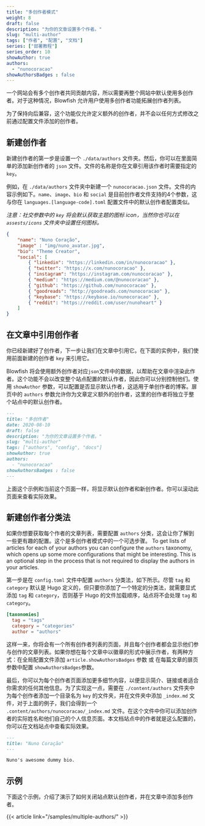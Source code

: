 ```yaml
---
title: "多创作者模式"
weight: 8
draft: false
description: "为你的文章设置多个作者。"
slug: "multi-author"
tags: ["作者", "配置", "文档"]
series: ["部署教程"]
series_order: 10
showAuthor: true
authors:
  - "nunocoracao"
showAuthorsBadges : false 
---
```


一个网站会有多个创作者共同贡献内容，所以需要再整个网站中默认使用多创作者。对于这种情况，Blowfish 允许用户使用多创作者功能拓展创作者列表。

为了保持向后兼容，这个功能仅允许定义额外的创作者，并不会以任何方式修改之前通过配置文件添加的创作者。

## 新建创作者

新建创作者的第一步是设置一个 `./data/authors` 文件夹。然后，你可以在里面简单的添加新创作者的 `json` 文件。文件的名称是你在文章引用该作者时需要指定的 `key`。

例如，在 `./data/authors` 文件夹中新建一个 `nunocoracao.json` 文件。文件的内容示例如下。`name`、`image`、`bio` 和 `social` 是目前创作者文件支持的4个参数，这与你在 `languages.[language-code].toml` 配置文件中的默认创作者配置类似。

_注意：社交参数中的 `key` 将会默认获取主题的图标 icon，当然你也可以在 `assests/icons` 文件夹中设置任何图标。_

```json
{
    "name": "Nuno Coração",
    "image" : "img/nuno_avatar.jpg",
    "bio": "Theme Creator",
    "social": [
        { "linkedin": "https://linkedin.com/in/nunocoracao" },
        { "twitter": "https://x.com/nunocoracao" },
        { "instagram": "https://instagram.com/nunocoracao" },
        { "medium": "https://medium.com/@nunocoracao" },
        { "github": "https://github.com/nunocoracao" },
        { "goodreads": "http://goodreads.com/nunocoracao" },
        { "keybase": "https://keybase.io/nunocoracao" },
        { "reddit": "https://reddit.com/user/nunoheart" }
    ]
}
```

## 在文章中引用创作者

你已经新建好了创作者，下一步让我们在文章中引用它。在下面的实例中，我们使用前面新建的创作者 `key` 来引用它。

Blowfish 将会使用额外创作者对应`json`文件中的数据，以帮助在文章中渲染此作者。这个功能不会以改变整个站点配置的默认作者，因此你可以分别控制他们。使用 `showAuthor` 参数，可以配置是否显示默认作者，这适用于单创作者的博客。扉页中的 `authors` 参数允许你为文章定义额外的创作者，这里的创作者将独立于整个站点中的默认创作者。

```md
---
title: "多创作者"
date: 2020-08-10
draft: false
description: "为你的文章设置多个作者。"
slug: "multi-author"
tags: ["authors", "config", "docs"]
showAuthor: true
authors:
  - "nunocoracao"
showAuthorsBadges : false 
---
```

上面这个示例和当前这个页面一样，将显示默认创作者和新创作者。你可以滚动此页面来查看实际效果。

## 新建创作者分类法

如果你想要获取每个作者的文章列表，需要配置 `authors` 分类，这会让你了解到一些更有趣的配置。这个是多创作者模式中的一个可选步骤。
To get lists of articles for each of your authors you can configure the `authors` taxonomy, which opens up some more configurations that might be interesting. This is an optional step in the process that is not required to display the authors in your articles.

第一步是在 `config.toml` 文件中配置 `authors` 分类法，如下所示。尽管 `tag` 和 `category` 默认是 Hugo 定义的，但只要你添加了一个特定的分类法，就需要显式添加 `tag` 和 `category`，否则基于 Hugo 的文件加载顺序，站点将不会处理 `tag` 和 `category`。

```toml
[taxonomies]
  tag = "tags"
  category = "categories"
  author = "authors"
```

这样一来，你将会有一个所有创作者列表的页面，并且每个创作者都会显示他们参与创作的文章列表。如果你想在每个文章中以徽章的形式中展示作者，有两种方式：在全局配置文件添加 `article.showAuthorsBadges` 参数 或 在每篇文章的扉页参数中配置 `showAuthorsBadges`参数。

最后，你可以为每个创作者页面添加更多细节内容，以便显示简介、链接或者适合你需求的任何其他信息。为了实现这一点，需要在 `./content/authors` 文件夹中为每个创作者添加一个目录名为 `key` 的文件夹，并在文件夹中添加 `_index.md` 文件，对于上面的例子，我们会得到一个 `.content/authors/nunocoracao/_index.md` 文件。在这个文件中你可以添加创作者的实际姓名和他们自己的个人信息页面。本文档站点中的作者就是这么配置的，你可以在文档站点中查看实际效果。

```md
---
title: "Nuno Coração"
---

Nuno's awesome dummy bio.

```

## 示例

下面这个示例，介绍了演示了如何关闭站点默认创作者，并在文章中添加多创作者。

{{< article link="/samples/multiple-authors/" >}}